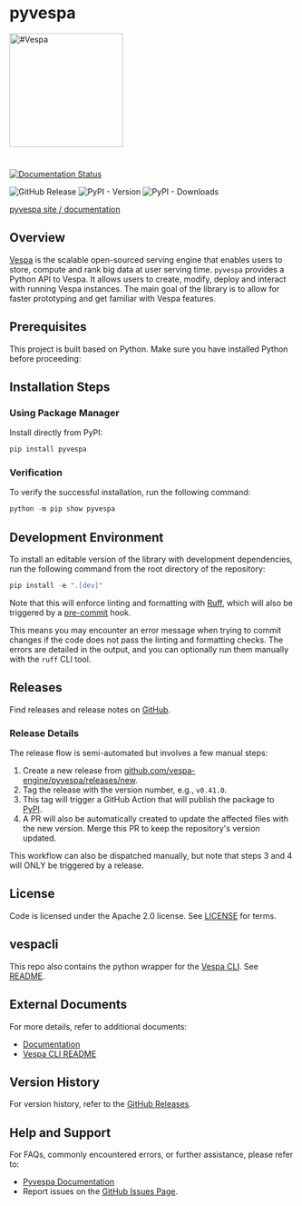 <!-- Copyright Vespa.ai. Licensed under the terms of the Apache 2.0 license. See LICENSE in the project root. -->

# pyvespa

<picture>
  <source media="(prefers-color-scheme: dark)" srcset="https://assets.vespa.ai/logos/Vespa-logo-green-RGB.svg">
  <source media="(prefers-color-scheme: light)" srcset="https://assets.vespa.ai/logos/Vespa-logo-dark-RGB.svg">
  <img alt="#Vespa" width="200" src="https://assets.vespa.ai/logos/Vespa-logo-dark-RGB.svg" style="margin-bottom: 25px;">
</picture>

[![Documentation Status](https://readthedocs.org/projects/pyvespa/badge/?version=latest)](https://pyvespa.readthedocs.io/en/latest/?badge=latest)

![GitHub Release](https://img.shields.io/github/v/release/vespa-engine/pyvespa)
![PyPI - Version](https://img.shields.io/pypi/v/pyvespa)
![PyPI - Downloads](https://img.shields.io/pypi/dm/pyvespa)


[pyvespa site / documentation](https://pyvespa.readthedocs.io/en/latest/index.html)

## Overview

[Vespa](https://vespa.ai/) is the scalable open-sourced serving engine that enables users to store,
compute and rank big data at user serving time.
`pyvespa` provides a Python API to Vespa.
It allows users to create, modify, deploy and interact with running Vespa instances.
The main goal of the library is to allow for faster prototyping and get familiar with Vespa features.

## Prerequisites

This project is built based on Python. Make sure you have installed Python before proceeding:

## Installation Steps

### Using Package Manager

Install directly from PyPI:

```bash
pip install pyvespa
```

### Verification

To verify the successful installation, run the following command:

```python
python -m pip show pyvespa
```

## Development Environment

To install an editable version of the library with development dependencies, run the following command from the root directory of the repository:

```python
pip install -e ".[dev]"
```

Note that this will enforce linting and formatting with [Ruff](https://github.com/astral-sh/ruff), which will also be triggered by a [pre-commit](https://pre-commit.com/) hook.

This means you may encounter an error message when trying to commit changes if the code does not pass the linting and formatting checks. The errors are detailed in the output, and you can optionally run them manually with the `ruff` CLI tool.

## Releases

Find releases and release notes on [GitHub](https://github.com/vespa-engine/pyvespa/releases).

### Release Details

The release flow is semi-automated but involves a few manual steps:

1. Create a new release from [github.com/vespa-engine/pyvespa/releases/new](https://github.com/vespa-engine/pyvespa/releases/new).
2. Tag the release with the version number, e.g., `v0.41.0`.
3. This tag will trigger a GitHub Action that will publish the package to [PyPI](https://pypi.org/project/pyvespa/).
4. A PR will also be automatically created to update the affected files with the new version. Merge this PR to keep the repository's version updated.

This workflow can also be dispatched manually, but note that steps 3 and 4 will ONLY be triggered by a release.

## License

Code is licensed under the Apache 2.0 license. See [LICENSE](LICENSE) for terms.

## vespacli

This repo also contains the python wrapper for the [Vespa CLI](https://docs.vespa.ai/en/vespa-cli).
See [README](https://github.com/vespa-engine/pyvespa/tree/master/vespacli).

## External Documents

For more details, refer to additional documents:

- [Documentation](https://pyvespa.readthedocs.io/en/latest/index.html)
- [Vespa CLI README](https://github.com/vespa-engine/pyvespa/tree/master/vespacli)

## Version History

For version history, refer to the [GitHub Releases](https://github.com/vespa-engine/pyvespa/releases).

## Help and Support

For FAQs, commonly encountered errors, or further assistance, please refer to:

- [Pyvespa Documentation](https://pyvespa.readthedocs.io/en/latest/index.html)
- Report issues on the [GitHub Issues Page](https://github.com/vespa-engine/pyvespa/issues).
